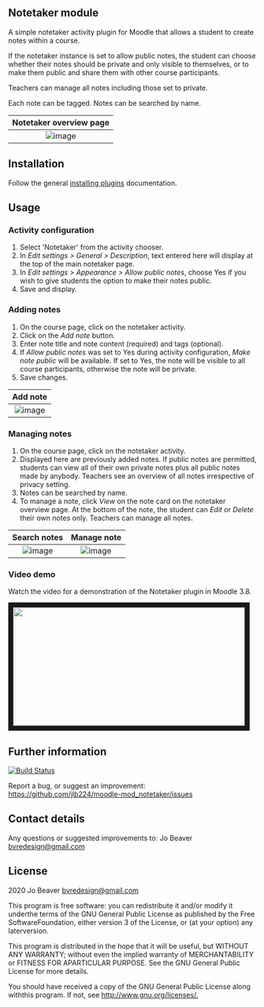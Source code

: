 ## Notetaker module

A simple notetaker activity plugin for Moodle that allows a student to create notes within a course.

If the notetaker instance is set to allow public notes, the student can choose whether their notes should be private and only visible to themselves, or to make them public and share them with other course participants.

Teachers can manage all notes including those set to private.

Each note can be tagged. Notes can be searched by name.

| Notetaker overview page  |  
|:-------------------------:|
|![image](https://user-images.githubusercontent.com/26649166/89666872-06ae3280-d8d3-11ea-9866-27cb0debe960.png) |

## Installation

Follow the general [installing plugins](https://docs.moodle.org/39/en/Installing_plugins) documentation. 

## Usage

### Activity configuration

1. Select 'Notetaker' from the activity chooser. 
2. In _Edit settings > General > Description_, text entered here will display at the top of the main notetaker page.
3. In _Edit settings > Appearance > Allow public notes_, choose Yes if you wish to give students the option to make their notes public. 
4. Save and display.

### Adding notes

1. On the course page, click on the notetaker activity.
2. Click on the _Add note_ button.
3. Enter note title and note content (required) and tags (optional).
4. If _Allow public notes_ was set to Yes during activity configuration, _Make note public_ will be available. If set to Yes, the note will be visible to all course participants, otherwise the note will be private.
5. Save changes.

| Add note            |  
|:-------------------------:|
|![image](https://user-images.githubusercontent.com/26649166/89674681-75de5380-d8e0-11ea-81ab-09fba44c79b4.png) |

### Managing notes

1. On the course page, click on the notetaker activity. 
2. Displayed here are previously added notes. If public notes are permitted, students can view all of their own private notes plus all public notes made by anybody. Teachers see an overview of all notes irrespective of privacy setting. 
3. Notes can be searched by name.
4. To manage a note, click _View_ on the note card on the notetaker overview page. At the bottom of the note, the student can _Edit_ or _Delete_ their own notes only. Teachers can manage all notes. 

Search notes            |  Manage note
:-------------------------:|:-------------------------:
![image](https://user-images.githubusercontent.com/26649166/89668480-b5537280-d8d5-11ea-9ebd-9229e2fbbaee.png)  |  ![image](https://user-images.githubusercontent.com/26649166/89668758-33b01480-d8d6-11ea-8724-c88056d71711.png)

### Video demo

Watch the video for a demonstration of the Notetaker plugin in Moodle 3.8.

<a href="https://youtu.be/tYqt--dvqRI" target="_blank"><img src="https://user-images.githubusercontent.com/26649166/89675974-b6d76780-d8e2-11ea-9cb6-452bad42ce3e.png" 
alt="" width="470" height="240" border="10" /></a>

## Further information

[![Build Status](https://travis-ci.org/jlb224/notetaker.svg?branch=master)](https://travis-ci.org/jlb224/notetaker)

Report a bug, or suggest an improvement: <https://github.com/jlb224/moodle-mod_notetaker/issues>

## Contact details

Any questions or suggested improvements to: Jo Beaver <bvredesign@gmail.com>

## License

2020 Jo Beaver <bvredesign@gmail.com>

This program is free software: you can redistribute it and/or modify it underthe terms of the GNU General Public License as published by the Free SoftwareFoundation, either version 3 of the License, or (at your option) any laterversion.

This program is distributed in the hope that it will be useful, but WITHOUT ANY WARRANTY; without even the implied warranty of MERCHANTABILITY or FITNESS FOR APARTICULAR PURPOSE.  See the GNU General Public License for more details.

You should have received a copy of the GNU General Public License along withthis program.  If not, see <http://www.gnu.org/licenses/.>
